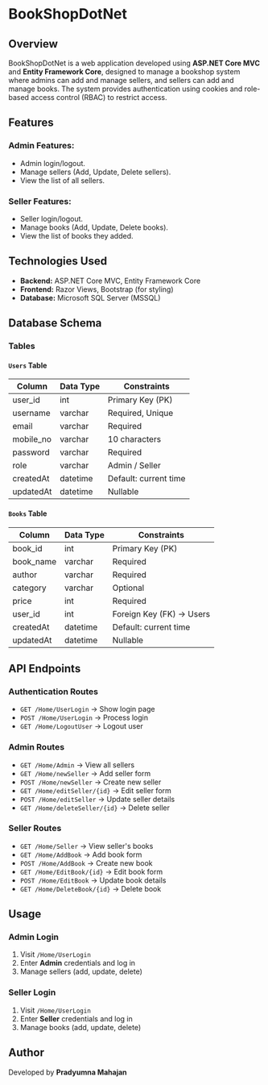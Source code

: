 # BookShopDotNet

## Overview
BookShopDotNet is a web application developed using **ASP.NET Core MVC** and **Entity Framework Core**, designed to manage a bookshop system where admins can add and manage sellers, and sellers can add and manage books. The system provides authentication using cookies and role-based access control (RBAC) to restrict access.

## Features
### Admin Features:
- Admin login/logout.
- Manage sellers (Add, Update, Delete sellers).
- View the list of all sellers.

### Seller Features:
- Seller login/logout.
- Manage books (Add, Update, Delete books).
- View the list of books they added.

## Technologies Used
- **Backend:** ASP.NET Core MVC, Entity Framework Core
- **Frontend:** Razor Views, Bootstrap (for styling)
- **Database:** Microsoft SQL Server (MSSQL)


## Database Schema
### Tables
#### `Users` Table
| Column      | Data Type  | Constraints           |
|------------|-----------|-----------------------|
| user_id    | int       | Primary Key (PK)      |
| username   | varchar   | Required, Unique      |
| email      | varchar   | Required              |
| mobile_no  | varchar   | 10 characters         |
| password   | varchar   | Required              |
| role       | varchar   | Admin / Seller        |
| createdAt  | datetime  | Default: current time |
| updatedAt  | datetime  | Nullable              |

#### `Books` Table
| Column     | Data Type  | Constraints                |
|-----------|-----------|----------------------------|
| book_id   | int       | Primary Key (PK)          |
| book_name | varchar   | Required                   |
| author    | varchar   | Required                   |
| category  | varchar   | Optional                   |
| price     | int       | Required                   |
| user_id   | int       | Foreign Key (FK) -> Users |
| createdAt | datetime  | Default: current time     |
| updatedAt | datetime  | Nullable                  |

## API Endpoints
### **Authentication Routes**
- `GET /Home/UserLogin` → Show login page
- `POST /Home/UserLogin` → Process login
- `GET /Home/LogoutUser` → Logout user

### **Admin Routes**
- `GET /Home/Admin` → View all sellers
- `GET /Home/newSeller` → Add seller form
- `POST /Home/newSeller` → Create new seller
- `GET /Home/editSeller/{id}` → Edit seller form
- `POST /Home/editSeller` → Update seller details
- `GET /Home/deleteSeller/{id}` → Delete seller

### **Seller Routes**
- `GET /Home/Seller` → View seller's books
- `GET /Home/AddBook` → Add book form
- `POST /Home/AddBook` → Create new book
- `GET /Home/EditBook/{id}` → Edit book form
- `POST /Home/EditBook` → Update book details
- `GET /Home/DeleteBook/{id}` → Delete book

## Usage
### Admin Login
1. Visit `/Home/UserLogin`
2. Enter **Admin** credentials and log in
3. Manage sellers (add, update, delete)

### Seller Login
1. Visit `/Home/UserLogin`
2. Enter **Seller** credentials and log in
3. Manage books (add, update, delete)

## Author
Developed by **Pradyumna Mahajan**

